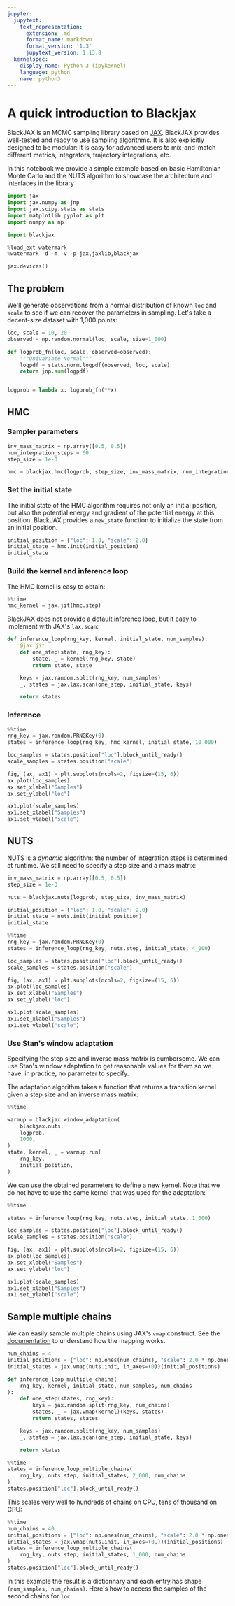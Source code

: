 ```yaml
---
jupyter:
  jupytext:
    text_representation:
      extension: .md
      format_name: markdown
      format_version: '1.3'
      jupytext_version: 1.13.8
  kernelspec:
    display_name: Python 3 (ipykernel)
    language: python
    name: python3
---
```


# A quick introduction to Blackjax

BlackJAX is an MCMC sampling library based on [JAX](https://github.com/google/jax). BlackJAX provides well-tested and ready to use sampling algorithms. It is also explicitly designed to be modular: it is easy for advanced users to mix-and-match different metrics, integrators, trajectory integrations, etc.

In this notebook we provide a simple example based on basic Hamiltonian Monte Carlo and the NUTS algorithm to showcase the architecture and interfaces in the library

```python
import jax
import jax.numpy as jnp
import jax.scipy.stats as stats
import matplotlib.pyplot as plt
import numpy as np

import blackjax
```

```python
%load_ext watermark
%watermark -d -m -v -p jax,jaxlib,blackjax
```

```python
jax.devices()
```

## The problem

We'll generate observations from a normal distribution of known `loc` and `scale` to see if we can recover the parameters in sampling. Let's take a decent-size dataset with 1,000 points:

```python
loc, scale = 10, 20
observed = np.random.normal(loc, scale, size=1_000)
```

```python
def logprob_fn(loc, scale, observed=observed):
    """Univariate Normal"""
    logpdf = stats.norm.logpdf(observed, loc, scale)
    return jnp.sum(logpdf)


logprob = lambda x: logprob_fn(**x)
```

## HMC


### Sampler parameters

```python
inv_mass_matrix = np.array([0.5, 0.5])
num_integration_steps = 60
step_size = 1e-3

hmc = blackjax.hmc(logprob, step_size, inv_mass_matrix, num_integration_steps)
```

### Set the initial state


The initial state of the HMC algorithm requires not only an initial position, but also the potential energy and gradient of the potential energy at this position. BlackJAX provides a `new_state` function to initialize the state from an initial position.

```python
initial_position = {"loc": 1.0, "scale": 2.0}
initial_state = hmc.init(initial_position)
initial_state
```

### Build the kernel and inference loop


The HMC kernel is easy to obtain:

```python
%%time
hmc_kernel = jax.jit(hmc.step)
```

BlackJAX does not provide a default inference loop, but it easy to implement with JAX's `lax.scan`:

```python
def inference_loop(rng_key, kernel, initial_state, num_samples):
    @jax.jit
    def one_step(state, rng_key):
        state, _ = kernel(rng_key, state)
        return state, state

    keys = jax.random.split(rng_key, num_samples)
    _, states = jax.lax.scan(one_step, initial_state, keys)

    return states
```

### Inference

```python
%%time
rng_key = jax.random.PRNGKey(0)
states = inference_loop(rng_key, hmc_kernel, initial_state, 10_000)

loc_samples = states.position["loc"].block_until_ready()
scale_samples = states.position["scale"]
```

```python
fig, (ax, ax1) = plt.subplots(ncols=2, figsize=(15, 6))
ax.plot(loc_samples)
ax.set_xlabel("Samples")
ax.set_ylabel("loc")

ax1.plot(scale_samples)
ax1.set_xlabel("Samples")
ax1.set_ylabel("scale")
```

## NUTS


NUTS is a *dynamic* algorithm: the number of integration steps is determined at runtime. We still need to specify a step size and a mass matrix:

```python
inv_mass_matrix = np.array([0.5, 0.5])
step_size = 1e-3

nuts = blackjax.nuts(logprob, step_size, inv_mass_matrix)
```

```python
initial_position = {"loc": 1.0, "scale": 2.0}
initial_state = nuts.init(initial_position)
initial_state
```

```python
%%time
rng_key = jax.random.PRNGKey(0)
states = inference_loop(rng_key, nuts.step, initial_state, 4_000)

loc_samples = states.position["loc"].block_until_ready()
scale_samples = states.position["scale"]
```

```python
fig, (ax, ax1) = plt.subplots(ncols=2, figsize=(15, 6))
ax.plot(loc_samples)
ax.set_xlabel("Samples")
ax.set_ylabel("loc")

ax1.plot(scale_samples)
ax1.set_xlabel("Samples")
ax1.set_ylabel("scale")
```

### Use Stan's window adaptation

Specifying the step size and inverse mass matrix is cumbersome. We can use Stan's window adaptation to get reasonable values for them so we have, in practice, no parameter to specify.

The adaptation algorithm takes a function that returns a transition kernel given a step size and an inverse mass matrix:

```python
%%time

warmup = blackjax.window_adaptation(
    blackjax.nuts,
    logprob,
    1000,
)
state, kernel, _ = warmup.run(
    rng_key,
    initial_position,
)
```

We can use the obtained parameters to define a new kernel. Note that we do not have to use the same kernel that was used for the adaptation:

```python
%%time

states = inference_loop(rng_key, nuts.step, initial_state, 1_000)

loc_samples = states.position["loc"].block_until_ready()
scale_samples = states.position["scale"]
```

```python
fig, (ax, ax1) = plt.subplots(ncols=2, figsize=(15, 6))
ax.plot(loc_samples)
ax.set_xlabel("Samples")
ax.set_ylabel("loc")

ax1.plot(scale_samples)
ax1.set_xlabel("Samples")
ax1.set_ylabel("scale")
```

## Sample multiple chains

We can easily sample multiple chains using JAX's `vmap` construct. See the [documentation](https://jax.readthedocs.io/en/latest/jax.html?highlight=vmap#jax.vmap) to understand how the mapping works.

```python
num_chains = 4
initial_positions = {"loc": np.ones(num_chains), "scale": 2.0 * np.ones(num_chains)}
initial_states = jax.vmap(nuts.init, in_axes=(0))(initial_positions)
```

```python
def inference_loop_multiple_chains(
    rng_key, kernel, initial_state, num_samples, num_chains
):
    def one_step(states, rng_key):
        keys = jax.random.split(rng_key, num_chains)
        states, _ = jax.vmap(kernel)(keys, states)
        return states, states

    keys = jax.random.split(rng_key, num_samples)
    _, states = jax.lax.scan(one_step, initial_state, keys)

    return states
```

```python
%%time
states = inference_loop_multiple_chains(
    rng_key, nuts.step, initial_states, 2_000, num_chains
)
states.position["loc"].block_until_ready()
```

This scales very well to hundreds of chains on CPU, tens of thousand on GPU:

```python
%%time
num_chains = 40
initial_positions = {"loc": np.ones(num_chains), "scale": 2.0 * np.ones(num_chains)}
initial_states = jax.vmap(nuts.init, in_axes=(0,))(initial_positions)
states = inference_loop_multiple_chains(
    rng_key, nuts.step, initial_states, 1_000, num_chains
)
states.position["loc"].block_until_ready()
```

In this example the result is a dictionnary and each entry has shape `(num_samples, num_chains)`. Here's how to access the samples of the second chains for `loc`:

